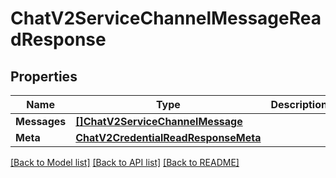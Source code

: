 # ChatV2ServiceChannelMessageReadResponse

## Properties

Name | Type | Description | Notes
------------ | ------------- | ------------- | -------------
**Messages** | [**[]ChatV2ServiceChannelMessage**](chat.v2.service.channel.message.md) |  | [optional] 
**Meta** | [**ChatV2CredentialReadResponseMeta**](chat_v2_credentialReadResponse_meta.md) |  | [optional] 

[[Back to Model list]](../README.md#documentation-for-models) [[Back to API list]](../README.md#documentation-for-api-endpoints) [[Back to README]](../README.md)


